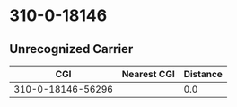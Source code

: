 # 310-0-18146
## Unrecognized Carrier


| CGI | Nearest CGI | Distance |
|-----|-------------|----------|
| 310-0-18146-56296 |  | 0.0 |
